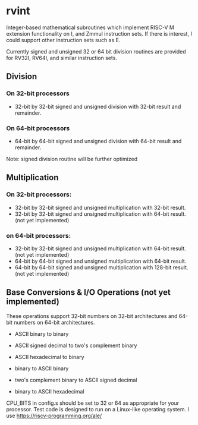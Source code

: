 # rvint

Integer-based mathematical subroutines which implement RISC-V M
extension functionality on I, and Zmmul instruction sets. If there is
interest, I could support other instruction sets such as E.

Currently signed and unsigned 32 or 64 bit division routines are
provided for RV32I, RV64I, and similar instruction sets.

## Division

### On 32-bit processors
- 32-bit by 32-bit signed and unsigned division with 32-bit result and remainder.
### On 64-bit processors
- 64-bit by 64-bit signed and unsigned division with 64-bit result and remainder.

Note: signed division routine will be further optimized

## Multiplication

### On 32-bit processors:
- 32-bit by 32-bit signed and unsigned multiplication with 32-bit result.
- 32-bit by 32-bit signed and unsigned multiplication with 64-bit result. (not yet implemented)

### on 64-bit processors:
- 32-bit by 32-bit signed and unsigned multiplication with 64-bit result. (not yet implemented)
- 64-bit by 64-bit signed and unsigned multiplication with 64-bit result.
- 64-bit by 64-bit signed and unsigned multiplication with 128-bit result. (not yet implemented)

## Base Conversions & I/O Operations (not yet implemented)

These operations support 32-bit numbers on 32-bit architectures and
64-bit numbers on 64-bit architectures.

- ASCII binary to binary
- ASCII signed decimal to two's complement binary
- ASCII hexadecimal to binary

- binary to ASCII binary
- two's complement binary to ASCII signed decimal
- binary to ASCII hexadecimal




CPU_BITS in config.s should be set to 32 or 64 as appropriate for your processor. Test code is designed to run on a Linux-like operating system. I use https://riscv-programming.org/ale/
